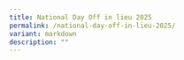```yaml
---
title: National Day Off in lieu 2025
permalink: /national-day-off-in-lieu-2025/
variant: markdown
description: ""
---
```

